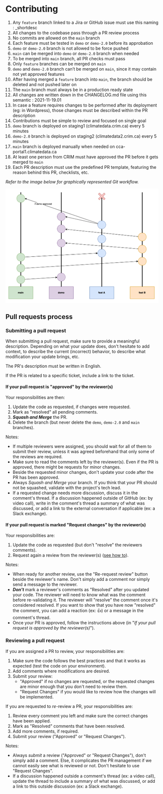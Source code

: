 # Contributing

1. Any `feature` branch linked to a Jira or GitHub issue must use this naming : <issue-number>_shortdesc 
2. All changes to the codebase pass through a PR review process
3. No commits are allowed on the `main` branch
4. Each feature must be tested in `demo` or `demo-2.0` before its approbation
5. `demo` or `demo-2.0` branch is not allowed to be force pushed
6. `main` can be merged into `demo` or `demo-2.0` branch when needed
7. To be merged into `main` branch, all PR checks must pass 
8. Only `feature` branches can be merged on `main`
9. `demo` and `demo-2.0` branch can’t be merged on `main`, since it may contain not yet approved features
10. After having merged a `feature` branch into `main`, the branch should be deleted and not pushed later on
11. The `main` branch must always be in a production ready state
12. All changes are written down in the CHANGELOG.md file using this semantic : 2021-11-19.01
13. In case a feature requires changes to be performed after its deployment (eg: in Wordpress), those changes must be described within the PR description
14. Contributions must be simple to review and focused on single goal
15. `demo` branch is deployed on staging1 (climatedata.crim.ca) every 5 minutes
16. `demo-2.0` branch is deployed on staging2 (climatedata2.crim.ca) every 5 minutes
17. `main` branch is deployed manually when needed on cca-portal1.climatedata.ca
18. At least one person from CRIM must have approved the PR before it gets merged to `main`
19. Each PR description must use the predefined PR template, featuring the reason behind this PR, checklists, etc.

<em>Refer to the image below for graphically represented Git workflow.</em>

![Branching strategy](branching.png)

## Pull requests process

### Submitting a pull request

When submitting a pull request, make sure to provide a meaningful description. Depending on what your update does, don't hesitate to add context, to
describe the current (incorrect) behavior, to describe what modification your update brings, etc.

The PR's description must be written in English.

If the PR is related to a specific ticket, include a link to the ticket.

#### If your pull request is "approved" by the reviewer(s)

Your responsibilities are then:

1. Update the code as requested, if changes were requested.
2. Mark as "resolved" all pending comments.
3. **_Squash and Merge_** the PR.
4. Delete the branch (but never delete the `demo`, `demo-2.0` and `main` branches).

Notes:
* If multiple reviewers were assigned, you should wait for all of them to submit their review, unless it was agreed beforehand that only some of the reviews are required.
* Make sure to read the comments left by the reviewer(s). Even if the PR is approved, there might be requests for minor changes.
* Beside the requested minor changes, don't update your code after the PR has been approved.
* Always _Squash and Merge_ your branch. If you think that your PR should not be squashed, validate with the project's tech lead.
* If a requested change needs more discussion, discuss it in the comment's thread. If a discussion happened outside of GitHub
  (ex: by video call), write in the comment's thread a summary of what was discussed, or add a link to the external conversation if applicable (ex: a Slack exchange).

#### If your pull request is marked "Request changes" by the reviewer(s)

Your responsibilities are:

1. Update the code as requested (but don't "resolve" the reviewers comments).
2. Request again a review from the reviewer(s) ([see how to](https://docs.github.com/en/pull-requests/collaborating-with-pull-requests/reviewing-changes-in-pull-requests/about-pull-request-reviews#re-requesting-a-review)).

Notes:
* When ready for another review, use the "Re-request review" button beside the reviewer's name. Don't simply add a comment
  nor simply send a message to the reviewer.
* **_Don't_** mark a reviewer's comments as "Resolved" after you updated your code. The reviewer will need to know
  what was the comment before re-validating it. The reviewer will "resolve" the comment once it's considered resolved.
  If you want to show that you have now "resolved" the comment, you can add a reaction (ex: 👍) or a message in the comment's thread.
* Once your PR is approved, follow the instructions above (in "_If your pull request is approved by the reviewer(s)_").

### Reviewing a pull request

If you are assigned a PR to review, your responsibilities are:

1. Make sure the code follows the best practices and that it works as expected (test the code on your environment).
2. Add comments where modifications are desired.
3. Submit your review:
    * "Approved" if no changes are requested, or the requested changes are minor enough that you don't need to review them.
    * "Request Changes" if you would like to review how the changes will be implemented.

If you are requested to *re*-review a PR, your responsibilities are:

1. Review every comment you left and make sure the correct changes have been applied.
2. Mark as "Resolved" comments that have been resolved.
3. Add more comments, if required.
4. Submit your review ("Approved" or "Request Changes").

Notes:
* Always _submit_ a review ("Approved" or "Request Changes"), don't simply add a comment. Else, it complicates the PR management if we cannot easily see what is reviewed or not.
  Don't hesitate to use "Request Changes".
* If a discussion happened outside a comment's thread (ex: a video call), update the thread to include a summary of what was discussed, or add a link to this outside discussion (ex: a Slack exchange).
